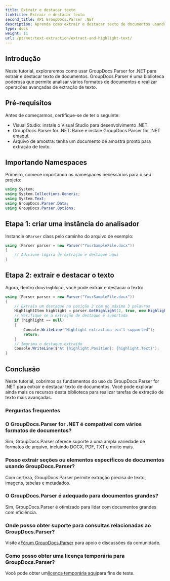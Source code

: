 ```yaml
---
title: Extrair e destacar texto
linktitle: Extrair e destacar texto
second_title: API GroupDocs.Parser .NET
description: Aprenda como extrair e destacar texto de documentos usando GroupDocs.Parser for .NET. Etapas fáceis para extração eficiente de texto em seus projetos .NET.
type: docs
weight: 11
url: /pt/net/text-extraction/extract-and-highlight-text/
---
```

## Introdução
Neste tutorial, exploraremos como usar GroupDocs.Parser for .NET para extrair e destacar texto de documentos. GroupDocs.Parser é uma biblioteca poderosa que permite analisar vários formatos de documentos e realizar operações avançadas de extração de texto.
## Pré-requisitos
Antes de começarmos, certifique-se de ter o seguinte:
- Visual Studio: instale o Visual Studio para desenvolvimento .NET.
-  GroupDocs.Parser for .NET: Baixe e instale GroupDocs.Parser for .NET em[aqui](https://releases.groupdocs.com/parser/net/).
- Arquivo de amostra: tenha um documento de amostra pronto para extração de texto.

## Importando Namespaces
Primeiro, comece importando os namespaces necessários para o seu projeto:
```csharp
using System;
using System.Collections.Generic;
using System.Text;
using GroupDocs.Parser.Data;
using GroupDocs.Parser.Options;
```
## Etapa 1: criar uma instância do analisador
 Instancie o`Parser` class pelo caminho do arquivo de exemplo:
```csharp
using (Parser parser = new Parser("YourSampleFile.docx"))
{
    // Adicione lógica de extração e destaque aqui
}
```
## Etapa 2: extrair e destacar o texto
 Agora, dentro do`using`bloco, você pode extrair e destacar o texto:
```csharp
using (Parser parser = new Parser("YourSampleFile.docx"))
{
    // Extraia um destaque na posição 2 com no máximo 3 palavras
    HighlightItem highlight = parser.GetHighlight(2, true, new HighlightOptions(3));
    // Verifique se a extração de destaque é suportada
    if (highlight == null)
    {
        Console.WriteLine("Highlight extraction isn't supported");
        return;
    }
    // Imprima o destaque extraído
    Console.WriteLine($"At {highlight.Position}: {highlight.Text}");
}
```

## Conclusão
Neste tutorial, cobrimos os fundamentos do uso do GroupDocs.Parser for .NET para extrair e destacar texto de documentos. Você pode explorar ainda mais os recursos desta biblioteca para realizar tarefas de extração de texto mais avançadas.

### Perguntas frequentes
### O GroupDocs.Parser for .NET é compatível com vários formatos de documentos?
Sim, GroupDocs.Parser oferece suporte a uma ampla variedade de formatos de arquivo, incluindo DOCX, PDF, TXT e muito mais.
### Posso extrair seções ou elementos específicos de documentos usando GroupDocs.Parser?
Com certeza, GroupDocs.Parser permite extração precisa de texto, imagens, tabelas e metadados.
### O GroupDocs.Parser é adequado para documentos grandes?
Sim, GroupDocs.Parser é otimizado para lidar com documentos grandes com eficiência.
### Onde posso obter suporte para consultas relacionadas ao GroupDocs.Parser?
 Visite a[Fórum GroupDocs.Parser](https://forum.groupdocs.com/c/parser/17) para apoio e discussões da comunidade.
### Como posso obter uma licença temporária para GroupDocs.Parser?
 Você pode obter um[licença temporária aqui](https://purchase.groupdocs.com/temporary-license/)para fins de teste.